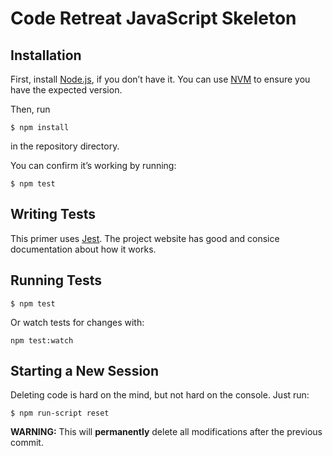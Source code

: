 # Code Retreat JavaScript Skeleton

## Installation

First, install [Node.js](http://nodejs.org/), if you don’t have it. You can use [NVM](https://github.com/nvm-sh/nvm) to ensure you have the expected version.

Then, run

```
$ npm install
```

in the repository directory.

You can confirm it’s working by running:

```
$ npm test
```

## Writing Tests

This primer uses [Jest](https://jestjs.io/). The project website has good and consice documentation about how it works.

## Running Tests

```
$ npm test
```

Or watch tests for changes with:

```
npm test:watch
```

## Starting a New Session

Deleting code is hard on the mind, but not hard on the console. Just run:

```
$ npm run-script reset
```

**WARNING:** This will **permanently** delete all modifications after the previous commit.
